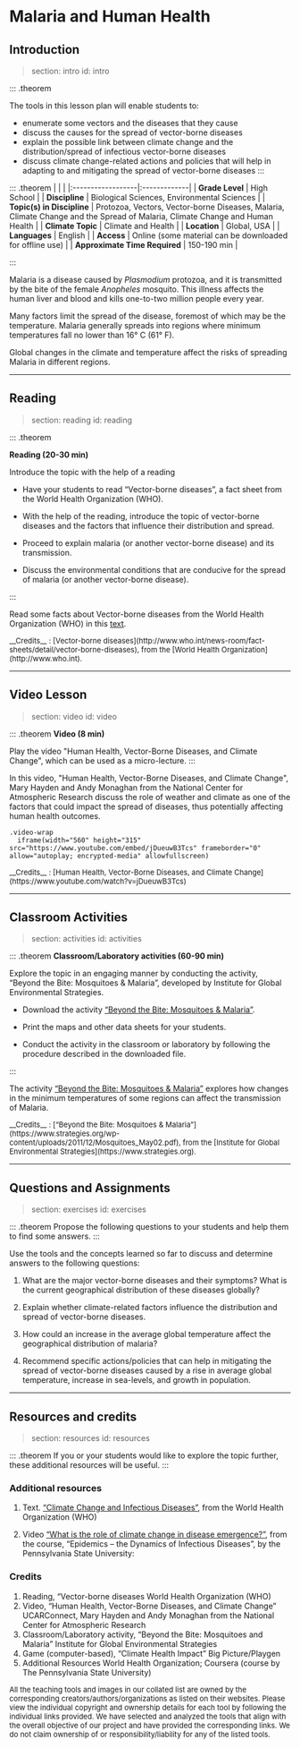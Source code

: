 # Malaria and Human Health

## Introduction
> section: intro
> id: intro

::: .theorem

The tools in this lesson plan will enable students to:

* enumerate some vectors and the diseases that they cause
* discuss the causes for the spread of vector-borne diseases
* explain the possible link between climate change and the distribution/spread of infectious vector-borne diseases
* discuss climate change-related actions and policies that will help in adapting to and mitigating the spread of vector-borne diseases
:::


::: .theorem
|    |    |
|:------------------|:-------------|
| __Grade Level__ 	| High School |
| __Discipline__		| Biological Sciences, Environmental Sciences |
| __Topic(s) in Discipline__	| Protozoa, Vectors, Vector-borne Diseases, Malaria, Climate Change and the Spread of Malaria, Climate Change and Human Health |
| __Climate Topic__ 	| Climate and Health |
| __Location__		| Global, USA |
| __Languages__ 		| English |
| __Access__  		| Online (some material can be downloaded for offline use) |
| __Approximate Time Required__	| 	150-190 min |

:::

Malaria is a disease caused by _Plasmodium_ protozoa, and it is transmitted by the bite of the female _Anopheles_ mosquito. This illness affects the human liver and blood and kills one-to-two million people every year.

Many factors limit the spread of the disease, foremost of which may be the temperature. Malaria generally spreads into regions where minimum temperatures fall no lower than 16° C (61° F).

Global changes in the climate and temperature affect the risks of spreading Malaria in different regions.


---

## Reading
> section: reading
> id: reading

::: .theorem

__Reading (20-30 min)__

Introduce the topic with the help of a reading

* Have your students to read “Vector-borne diseases”, a fact sheet from the World Health Organization (WHO).

* With the help of the reading, introduce the topic of vector-borne diseases and the factors that influence their distribution and spread.

* Proceed to explain malaria (or another vector-borne disease) and its transmission.

* Discuss the environmental conditions that are conducive for the spread of malaria (or another vector-borne disease).

:::


Read some facts about Vector-borne diseases from the World Health Organization (WHO) in this 
[text](/resources/human-health/downloads/vector-borne-diseases.pdf).


<font size="2">
__Credits__ : 
[Vector-borne diseases](http://www.who.int/news-room/fact-sheets/detail/vector-borne-diseases), from the [World Health Organization](http://www.who.int).
</font>




---

## Video Lesson
> section: video
> id: video

::: .theorem
__Video (8 min)__

Play the video "Human Health, Vector-Borne Diseases, and Climate Change", which can be used as a  micro-lecture.
:::

In this video, "Human Health, Vector-Borne Diseases, and Climate Change", Mary Hayden and Andy Monaghan from the National Center for Atmospheric Research discuss the role of weather and climate as one of the factors that could impact the spread of diseases, thus potentially affecting human health outcomes.

    .video-wrap
      iframe(width="560" height="315" src="https://www.youtube.com/embed/jDueuwB3Tcs" frameborder="0" allow="autoplay; encrypted-media" allowfullscreen)
      
	

<font size="2">
__Credits__ : 
[Human Health, Vector-Borne Diseases, and Climate Change](https://www.youtube.com/watch?v=jDueuwB3Tcs)
</font>



---


## Classroom Activities
> section: activities
> id: activities

::: .theorem
__Classroom/Laboratory activities (60-90 min)__

Explore the topic in an engaging manner by conducting the activity, “Beyond the Bite: Mosquitoes & Malaria”, developed by Institute for Global Environmental Strategies.

* Download the activity [“Beyond the Bite: Mosquitoes & Malaria”](/resources/human-health/downloads/mosquitoes-and-malaria.pdf).

* Print the maps and other data sheets for your students.

* Conduct the activity in the classroom or laboratory by following the procedure described in the 
downloaded file.

:::

The activity [“Beyond the Bite: Mosquitoes & Malaria”](/resources/human-health/downloads/mosquitoes-and-malaria.pdf) explores how changes in the minimum temperatures of some regions can affect the transmission of Malaria.



<font size="2">
__Credits__ : 
[“Beyond the Bite: Mosquitoes & Malaria”](https://www.strategies.org/wp-content/uploads/2011/12/Mosquitoes_May02.pdf), from the [Institute for Global Environmental Strategies](https://www.strategies.org).
</font>





---

## Questions and Assignments
> section: exercises
> id: exercises

::: .theorem
Propose the following questions to your students and help them to find some answers.
:::

Use the tools and the concepts learned so far to discuss and determine answers to the following questions:

1. What are the major vector-borne diseases and their symptoms? What is the current geographical distribution of these diseases globally?

2. Explain whether climate-related factors influence the distribution and spread of vector-borne diseases.

3. How could an increase in the average global temperature affect the geographical distribution of malaria?

4. Recommend specific actions/policies that can help in mitigating the spread of vector-borne diseases caused by a rise in average global temperature, increase in sea-levels, and growth in population.


---

## Resources and credits
> section: resources
> id: resources

::: .theorem
If you or your students would like to explore the topic further, these additional resources will be useful.
:::

### Additional resources
1. Text. [“Climate Change and Infectious Diseases”](http://www.who.int/globalchange/environment/en/chapter6.pdf), from the World Health Organization (WHO)

2. Video [“What is the role of climate change in disease emergence?”](https://www.coursera.org/lecture/epidemics/what-is-the-role-of-climate-change-in-disease-emergence-2EXqq), from the course, “Epidemics – the Dynamics of Infectious Diseases”, by the Pennsylvania State University:

### Credits

1. Reading, “Vector-borne diseases 	World Health Organization (WHO)
2. Video, “Human Health, Vector-Borne Diseases, and Climate Change” 	UCARConnect, Mary Hayden and Andy Monaghan from the National Center for Atmospheric Research
3. Classroom/Laboratory activity, “Beyond the Bite: Mosquitoes and Malaria” 	Institute for Global Environmental Strategies
4. Game (computer-based), “Climate Health Impact” 	Big Picture/Playgen
5. Additional Resources 	World Health Organization; Coursera (course by The Pennsylvania State University)


<font size="2">
All the teaching tools and images  in our collated list are owned by the corresponding creators/authors/organizations as  listed on their websites. Please view the individual copyright and ownership details for each tool by following the individual links provided. We have selected and analyzed the tools that align with the overall objective of our project and have provided the corresponding links. We do not claim ownership of or responsibility/liability for any of the listed tools. 
</font>
